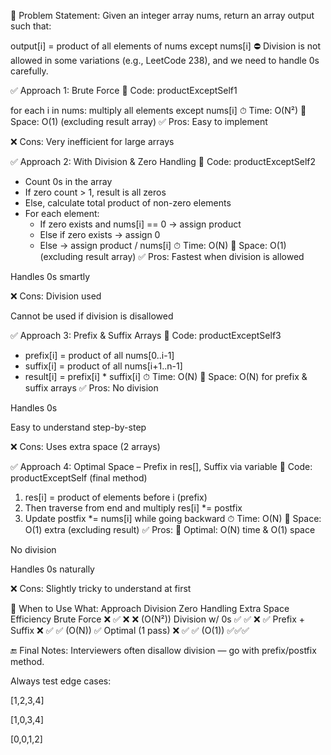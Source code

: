 🔹 Problem Statement:
Given an integer array nums, return an array output such that:


output[i] = product of all elements of nums except nums[i]
⛔ Division is not allowed in some variations (e.g., LeetCode 238), and we need to handle 0s carefully.

✅ Approach 1: Brute Force
📌 Code: productExceptSelf1

for each i in nums:
multiply all elements except nums[i]
⏱ Time: O(N²)
🧠 Space: O(1) (excluding result array)
✅ Pros:
Easy to implement

❌ Cons:
Very inefficient for large arrays

✅ Approach 2: With Division & Zero Handling
📌 Code: productExceptSelf2

- Count 0s in the array
- If zero count > 1, result is all zeros
- Else, calculate total product of non-zero elements
- For each element:
    - If zero exists and nums[i] == 0 → assign product
    - Else if zero exists → assign 0
    - Else → assign product / nums[i]
      ⏱ Time: O(N)
      🧠 Space: O(1) (excluding result array)
      ✅ Pros:
      Fastest when division is allowed

Handles 0s smartly

❌ Cons:
Division used

Cannot be used if division is disallowed

✅ Approach 3: Prefix & Suffix Arrays
📌 Code: productExceptSelf3

- prefix[i] = product of all nums[0..i-1]
- suffix[i] = product of all nums[i+1..n-1]
- result[i] = prefix[i] * suffix[i]
  ⏱ Time: O(N)
  🧠 Space: O(N) for prefix & suffix arrays
  ✅ Pros:
  No division

Handles 0s

Easy to understand step-by-step

❌ Cons:
Uses extra space (2 arrays)

✅ Approach 4: Optimal Space – Prefix in res[], Suffix via variable
📌 Code: productExceptSelf (final method)

1. res[i] = product of elements before i (prefix)
2. Then traverse from end and multiply res[i] *= postfix
3. Update postfix *= nums[i] while going backward
   ⏱ Time: O(N)
   🧠 Space: O(1) extra (excluding result)
   ✅ Pros:
   💯 Optimal: O(N) time & O(1) space

No division

Handles 0s naturally

❌ Cons:
Slightly tricky to understand at first

🧠 When to Use What:
Approach	Division	Zero Handling	Extra Space	Efficiency
Brute Force	❌	✅	❌	❌ (O(N²))
Division w/ 0s	✅	✅	❌	✅
Prefix + Suffix	❌	✅	✅ (O(N))	✅
Optimal (1 pass)	❌	✅	✅ (O(1))	✅✅✅

🔚 Final Notes:
Interviewers often disallow division — go with prefix/postfix method.

Always test edge cases:

[1,2,3,4]

[1,0,3,4]

[0,0,1,2]
